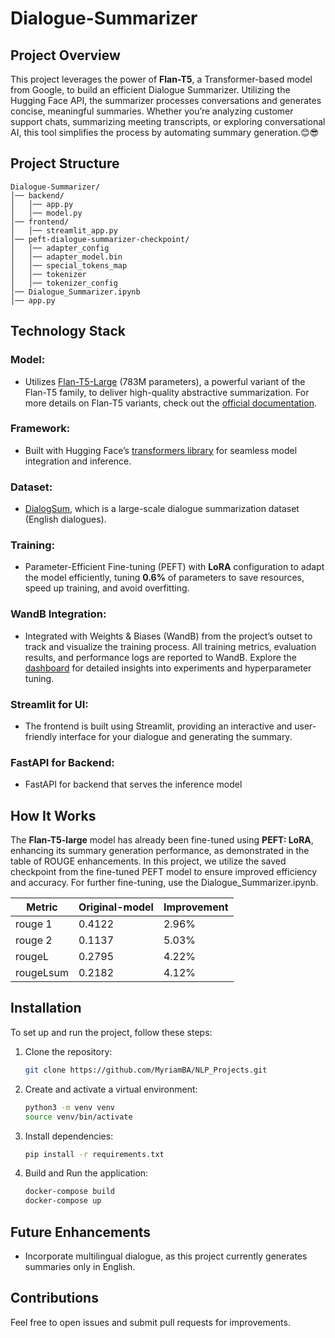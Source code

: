 # Dialogue-Summarizer

## Project Overview
This project leverages the power of **Flan-T5**, a Transformer-based model from Google, to build an efficient Dialogue Summarizer. Utilizing the Hugging Face API, the summarizer processes conversations and generates concise, meaningful summaries. Whether you’re analyzing customer support chats, summarizing meeting transcripts, or exploring conversational AI, this tool simplifies the process by automating summary generation.😊😎

## Project Structure
```
Dialogue-Summarizer/
│── backend/
│   │── app.py
│   │── model.py
│── frontend/
│   │── streamlit_app.py
│── peft-dialogue-summarizer-checkpoint/
│   │── adapter_config
│   │── adapter_model.bin
│   │── special_tokens_map
│   │── tokenizer
│   │── tokenizer_config
│── Dialogue_Summarizer.ipynb
│── app.py
```

## Technology Stack

### **Model:**
- Utilizes [Flan-T5-Large](https://huggingface.co/google/flan-t5-large) (783M parameters), a powerful variant of the Flan-T5 family, to deliver high-quality abstractive summarization. For more details on Flan-T5 variants, check out the [official documentation](https://huggingface.co/docs/transformers/model_doc/flan-t5).
### **Framework:**
- Built with Hugging Face’s [transformers library](https://huggingface.co/docs/transformers/index) for seamless model integration and inference. 
### **Dataset**:
- [DialogSum](https://huggingface.co/datasets/knkarthick/dialogsum), which is a large-scale dialogue summarization dataset (English dialogues).
### **Training**: 
- Parameter-Efficient Fine-tuning (PEFT) with **LoRA** configuration to adapt the model efficiently, tuning **0.6%** of parameters to save resources, speed up training, and avoid overfitting.
### **WandB Integration:**
- Integrated with Weights & Biases (WandB) from the project’s outset to track and visualize the training process. All training metrics, evaluation results, and performance logs are reported to WandB. Explore the [dashboard](https://wandb.ai/site/) for detailed insights into experiments and hyperparameter tuning.

### **Streamlit for UI:**
- The frontend is built using Streamlit, providing an interactive and user-friendly interface for your dialogue and generating the summary.
  
### **FastAPI for Backend:**
- FastAPI for backend that serves the inference model

## How It Works
The **Flan-T5-large** model has already been fine-tuned using **PEFT: LoRA**, enhancing its summary generation performance, as demonstrated in the table of ROUGE enhancements. In this project, we utilize the saved checkpoint from the fine-tuned PEFT model to ensure improved efficiency and accuracy. For further fine-tuning, use the Dialogue_Summarizer.ipynb.

| Metric | Original-model | Improvement |
|----------|----------|----------|
| rouge 1   | 0.4122  | 2.96%   |
| rouge 2   | 0.1137   | 5.03%  |
| rougeL  | 0.2795   | 4.22%   |
| rougeLsum  | 0.2182   | 4.12%   |



## Installation
To set up and run the project, follow these steps:

1. Clone the repository:
   ```bash
   git clone https://github.com/MyriamBA/NLP_Projects.git
   ```
2. Create and activate a virtual environment:
   ```bash
   python3 -m venv venv
   source venv/bin/activate 
   ```
3. Install dependencies:
   ```bash
   pip install -r requirements.txt
   ```
4. Build and Run the application:
   ```bash
   docker-compose build
   docker-compose up
   ```

## Future Enhancements
- Incorporate multilingual dialogue, as this project currently generates summaries only in English.

## Contributions
Feel free to open issues and submit pull requests for improvements.


